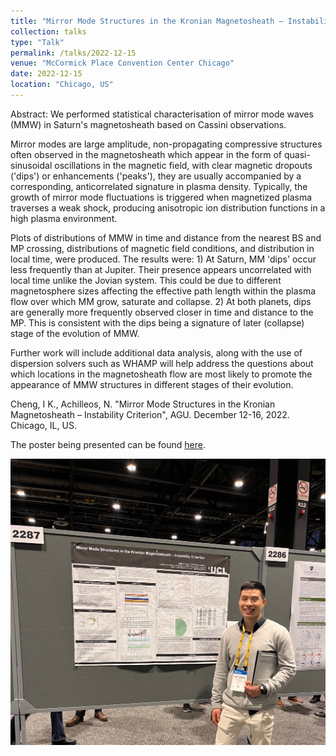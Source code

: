 ```yaml
---
title: "Mirror Mode Structures in the Kronian Magnetosheath – Instability Criterion"
collection: talks
type: "Talk"
permalink: /talks/2022-12-15
venue: "McCormick Place Convention Center Chicago"
date: 2022-12-15
location: "Chicago, US"
---
```


Abstract: We performed statistical characterisation of mirror mode waves (MMW) in Saturn's magnetosheath based on Cassini observations. 

Mirror modes are large amplitude, non-propagating compressive structures often observed in the magnetosheath which appear in the form of quasi-sinusoidal oscillations in the magnetic field, with clear magnetic dropouts ('dips') or enhancements ('peaks'), they are usually accompanied by a corresponding, anticorrelated signature in plasma density. Typically, the growth of mirror mode fluctuations is triggered when magnetized plasma traverses a weak shock, producing anisotropic ion distribution functions in a high plasma environment.

Plots of distributions of MMW in time and distance from the nearest BS and MP crossing, distributions of magnetic field conditions, and distribution in local time, were produced. The results were: 1) At Saturn, MM 'dips' occur less frequently than at Jupiter. Their presence appears uncorrelated with local time unlike the Jovian system. This could be due to different magnetosphere sizes affecting the effective path length within the plasma flow over which MM grow, saturate and collapse. 2) At both planets, dips are generally more frequently observed closer in time and distance to the MP. This is consistent with the dips being a signature of later (collapse) stage of the evolution of MMW. 

Further work will include additional data analysis, along with the use of dispersion solvers such as WHAMP will help address the questions about which locations in the magnetosheath flow are most likely to promote the appearance of MMW structures in different stages of their evolution. 

Cheng, I K., Achilleos, N. "Mirror Mode Structures in the Kronian Magnetosheath – Instability Criterion", AGU. December 12-16, 2022. Chicago, IL, US.

The poster being presented can be found [here](https://bit.ly/3XQPLjy).

<img src="/images/talks_AGU2022.jpg" alt="Matthew Cheng presenting a poster at AGU 2022.">